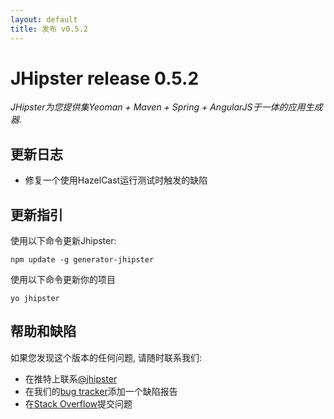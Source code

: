 ```yaml
---
layout: default
title: 发布 v0.5.2
---
```


JHipster release 0.5.2
==================

*JHipster为您提供集Yeoman + Maven + Spring + AngularJS于一体的应用生成器.*

更新日志
----------

- 修复一个使用HazelCast运行测试时触发的缺陷

更新指引
------------

使用以下命令更新Jhipster:

```
npm update -g generator-jhipster
```

使用以下命令更新你的项目

```
yo jhipster
```

帮助和缺陷
--------------

如果您发现这个版本的任何问题, 请随时联系我们:

- 在推特上联系[@jhipster](https://twitter.com/jhipster)
- 在我们的[bug tracker](https://github.com/jhipster/generator-jhipster/issues?state=open)添加一个缺陷报告
- 在[Stack Overflow](http://stackoverflow.com/tags/jhipster/info)提交问题
